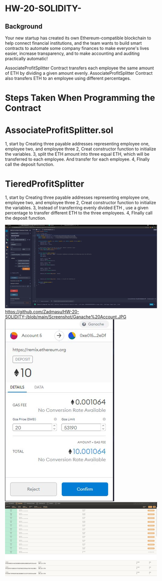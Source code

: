 # HW-20-SOLIDITY-
## Background

Your new startup has created its own Ethereum-compatible blockchain to help connect financial institutions, and the team wants to build smart contracts to automate some company finances to make everyone's lives easier, increase transparency, and to make accounting and auditing practically automatic!

 AssociateProfitSplitter Contract transfers each employee the same amount of ETH by dividing a given amount evenly. AssociateProfitSplitter Contract also transfers ETH to an employee using different percentages. 

# Steps Taken When Programming the Contract 

# AssociateProfitSplitter.sol

1, start by Creating   three payable addresses representing employee one, employee two, and employee three
2, Creat constructor function to initialize the variables. 
3, split the ETH amount into three equal ETH, which will be transferred to each employee.  And transfer for each employee.
4, FInally call the deposit function. 

# TieredProfitSplitter 

1, start by Creating   three payable addresses representing employee one, employee two, and employee three
2, Creat constructor function to initialize the variables. 
3, Instead of transferring evenly divided ETH , use a given percentage to transfer different ETH to the three employees.
4, FInally call the deposit function. 



![Solidity Program TiereProfitSplitter](https://github.com/Zadmasu/HW-20-SOLIDITY-/blob/main/Screenshot/Solidity%20Program%20TiereProfitSplitter.JPG)
https://github.com/Zadmasu/HW-20-SOLIDITY-/blob/main/Screenshot/Ganache%20Account.JPG
![Solidity Program TiereProfitSplitter](https://github.com/Zadmasu/HW-20-SOLIDITY-/blob/main/Screenshot/MetaMaskJPG.JPG)
![Solidity Program TiereProfitSplitter](https://github.com/Zadmasu/HW-20-SOLIDITY-/blob/main/Screenshot/ganache%20blocks%20JPG.JPG)
![Solidity Program TiereProfitSplitter](https://github.com/Zadmasu/HW-20-SOLIDITY-/blob/main/Screenshot/Ganache%20Account.JPG)
